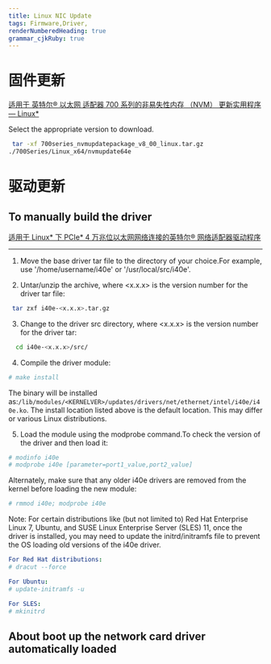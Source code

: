 ```yaml
---
title: Linux NIC Update
tags: Firmware,Driver,
renderNumberedHeading: true
grammar_cjkRuby: true
---
```


# 固件更新

[适用于 英特尔® 以太网 适配器 700 系列的非易失性内存 （NVM） 更新实用程序 — Linux*](https://www.intel.cn/content/www/cn/zh/download/18635/29927/non-volatile-memory-nvm-update-utility-for-intel-ethernet-adapters-700-series-linux.html)

Select the appropriate version to download.

``` bash
 tar -xf 700series_nvmupdatepackage_v8_00_linux.tar.gz
./700Series/Linux_x64/nvmupdate64e
```


# 驱动更新
## To manually build the driver
[适用于 Linux* 下 PCIe* 4 万兆位以太网网络连接的英特尔® 网络适配器驱动程序](https://www.intel.cn/content/www/cn/zh/download/18026/30366/intel-network-adapter-driver-for-pcie-40-gigabit-ethernet-network-connections-under-linux.html)

----------------------------
1. Move the base driver tar file to the directory of your choice.For example, use '/home/username/i40e' or '/usr/local/src/i40e'.

2. Untar/unzip the archive, where <x.x.x> is the version number for the driver tar file:
``` bash
 tar zxf i40e-<x.x.x>.tar.gz
```
3. Change to the driver src directory, where <x.x.x> is the version number
   for the driver tar:
``` bash
  cd i40e-<x.x.x>/src/
```
4. Compile the driver module:
``` ruby
# make install
```
The binary will be installed as:`/lib/modules/<KERNELVER>/updates/drivers/net/ethernet/intel/i40e/i40e.ko`. The install location listed above is the default location. This may differ or various Linux distributions.

5. Load the module using the modprobe command.To check the version of the driver and then load it:

``` ruby
# modinfo i40e
# modprobe i40e [parameter=port1_value,port2_value]
```
Alternately, make sure that any older i40e drivers are removed from the kernel before loading the new module:

``` ruby
# rmmod i40e; modprobe i40e
```

Note: For certain distributions like (but not limited to) Red Hat Enterprise Linux 7, Ubuntu, and SUSE Linux Enterprise Server (SLES) 11, once the driver is installed, you may need to update the initrd/initramfs file to prevent the OS loading old versions of the i40e driver.

``` yaml
For Red Hat distributions:
# dracut --force

For Ubuntu:
# update-initramfs -u

For SLES:
# mkinitrd
```

## About boot up the network card driver automatically loaded
